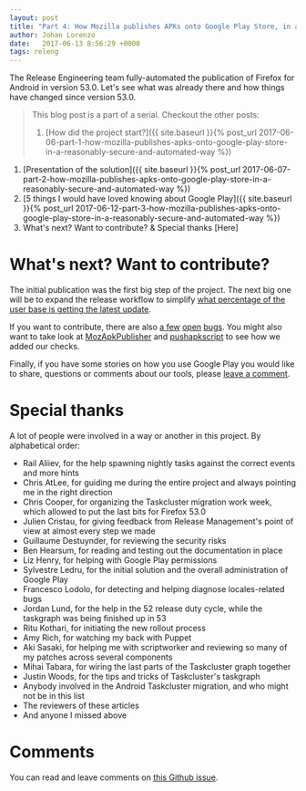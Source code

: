 ```yaml
---
layout: post
title: "Part 4: How Mozilla publishes APKs onto Google Play Store, in a reasonably secure and automated way"
author: Johan Lorenzo
date:   2017-06-13 8:56:29 +0000
tags: releng
---
```

The Release Engineering team fully-automated the publication of Firefox for Android in version 53.0. Let's see what was already there and how things have changed since version 53.0.


> This blog post is a part of a serial. Checkout the other posts:
> 
> 1. [How did the project start?]({{ site.baseurl }}{% post_url 2017-06-06-part-1-how-mozilla-publishes-apks-onto-google-play-store-in-a-reasonably-secure-and-automated-way %})
1. [Presentation of the solution]({{ site.baseurl }}{% post_url 2017-06-07-part-2-how-mozilla-publishes-apks-onto-google-play-store-in-a-reasonably-secure-and-automated-way %})
1. [5 things I would have loved knowing about Google Play]({{ site.baseurl }}{% post_url 2017-06-12-part-3-how-mozilla-publishes-apks-onto-google-play-store-in-a-reasonably-secure-and-automated-way %})
1. What's next? Want to contribute? & Special thanks [Here]

# What's next? Want to contribute?
 
The initial publication was the first big step of the project. The next big one will be to expand the release workflow to simplify [what percentage of the user base is getting the latest update](https://bugzilla.mozilla.org/show_bug.cgi?id=1366820).
 
If you want to contribute, there are also [a few](https://github.com/mozilla-releng/mozapkpublisher/issues) [open](https://github.com/mozilla-releng/pushapkscript/issues) [bugs](https://github.com/mozilla-releng/scriptworker/issues). You might also want to take look at [MozApkPublisher](https://github.com/mozilla-releng/mozapkpublisher) and [pushapkscript](https://github.com/mozilla-releng/pushapkscript) to see how we added our checks.

Finally, if you have some stories on how you use Google Play you would like to share, questions or comments about our tools, please [leave a comment](https://github.com/JohanLorenzo/blog/issues/4).
 
# Special thanks
 
A lot of people were involved in a way or another in this project. By alphabetical order:
 
* Rail Aliiev, for the help spawning nightly tasks against the correct events and more hints
* Chris AtLee, for guiding me during the entire project and always pointing me in the right direction
* Chris Cooper, for organizing the Taskcluster migration work week, which allowed to put the last bits for Firefox 53.0
* Julien Cristau, for giving feedback from Release Management's point of view at almost every step we made
* Guillaume Destuynder, for reviewing the security risks
* Ben Hearsum, for reading and testing out the documentation in place
* Liz Henry, for helping with Google Play permissions
* Sylvestre Ledru, for the initial solution and the overall administration of Google Play
* Francesco Lodolo, for detecting and helping diagnose locales-related bugs
* Jordan Lund, for the help in the 52 release duty cycle, while the taskgraph was being finished up in 53
* Ritu Kothari, for initiating the new rollout process
* Amy Rich, for watching my back with Puppet
* Aki Sasaki, for helping me with scriptworker and reviewing so many of my patches across several components
* Mihai Tabara, for wiring the last parts of the Taskcluster graph together
* Justin Woods, for the tips and tricks of Taskcluster's taskgraph
* Anybody involved in the Android Taskcluster migration, and who might not be in this list
* The reviewers of these articles
* And anyone I missed above

# Comments

You can read and leave comments on [this Github issue](https://github.com/JohanLorenzo/blog/issues/4).
